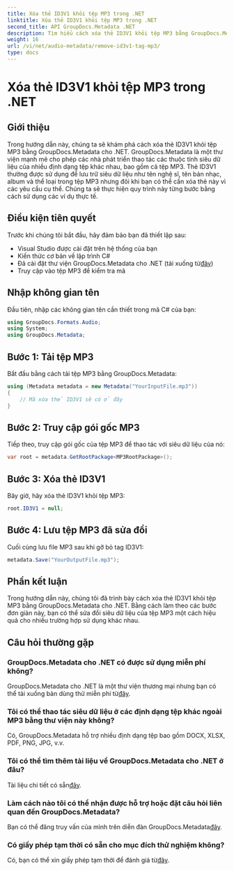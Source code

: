 ```yaml
---
title: Xóa thẻ ID3V1 khỏi tệp MP3 trong .NET
linktitle: Xóa thẻ ID3V1 khỏi tệp MP3 trong .NET
second_title: API GroupDocs.Metadata .NET
description: Tìm hiểu cách xóa thẻ ID3V1 khỏi tệp MP3 bằng GroupDocs.Metadata cho .NET. Hướng dẫn từng bước dễ dàng với các ví dụ thực tế.
weight: 16
url: /vi/net/audio-metadata/remove-id3v1-tag-mp3/
type: docs
---
```

# Xóa thẻ ID3V1 khỏi tệp MP3 trong .NET

## Giới thiệu
Trong hướng dẫn này, chúng ta sẽ khám phá cách xóa thẻ ID3V1 khỏi tệp MP3 bằng GroupDocs.Metadata cho .NET. GroupDocs.Metadata là một thư viện mạnh mẽ cho phép các nhà phát triển thao tác các thuộc tính siêu dữ liệu của nhiều định dạng tệp khác nhau, bao gồm cả tệp MP3. Thẻ ID3V1 thường được sử dụng để lưu trữ siêu dữ liệu như tên nghệ sĩ, tên bản nhạc, album và thể loại trong tệp MP3 nhưng đôi khi bạn có thể cần xóa thẻ này vì các yêu cầu cụ thể. Chúng ta sẽ thực hiện quy trình này từng bước bằng cách sử dụng các ví dụ thực tế.
## Điều kiện tiên quyết
Trước khi chúng tôi bắt đầu, hãy đảm bảo bạn đã thiết lập sau:
- Visual Studio được cài đặt trên hệ thống của bạn
- Kiến thức cơ bản về lập trình C#
-  Đã cài đặt thư viện GroupDocs.Metadata cho .NET (tải xuống từ[đây](https://releases.groupdocs.com/metadata/net/))
- Truy cập vào tệp MP3 để kiểm tra mã

## Nhập không gian tên
Đầu tiên, nhập các không gian tên cần thiết trong mã C# của bạn:
```csharp
using GroupDocs.Formats.Audio;
using System;
using GroupDocs.Metadata;
```
## Bước 1: Tải tệp MP3
Bắt đầu bằng cách tải tệp MP3 bằng GroupDocs.Metadata:
```csharp
using (Metadata metadata = new Metadata("YourInputFile.mp3"))
{
    // Mã xóa thẻ ID3V1 sẽ có ở đây
}
```
## Bước 2: Truy cập gói gốc MP3
Tiếp theo, truy cập gói gốc của tệp MP3 để thao tác với siêu dữ liệu của nó:
```csharp
var root = metadata.GetRootPackage<MP3RootPackage>();
```
## Bước 3: Xóa thẻ ID3V1
Bây giờ, hãy xóa thẻ ID3V1 khỏi tệp MP3:
```csharp
root.ID3V1 = null;
```
## Bước 4: Lưu tệp MP3 đã sửa đổi
Cuối cùng lưu file MP3 sau khi gỡ bỏ tag ID3V1:
```csharp
metadata.Save("YourOutputFile.mp3");
```

## Phần kết luận
Trong hướng dẫn này, chúng tôi đã trình bày cách xóa thẻ ID3V1 khỏi tệp MP3 bằng GroupDocs.Metadata cho .NET. Bằng cách làm theo các bước đơn giản này, bạn có thể sửa đổi siêu dữ liệu của tệp MP3 một cách hiệu quả cho nhiều trường hợp sử dụng khác nhau.

## Câu hỏi thường gặp
### GroupDocs.Metadata cho .NET có được sử dụng miễn phí không?
 GroupDocs.Metadata cho .NET là một thư viện thương mại nhưng bạn có thể tải xuống bản dùng thử miễn phí từ[đây](https://releases.groupdocs.com/).
### Tôi có thể thao tác siêu dữ liệu ở các định dạng tệp khác ngoài MP3 bằng thư viện này không?
Có, GroupDocs.Metadata hỗ trợ nhiều định dạng tệp bao gồm DOCX, XLSX, PDF, PNG, JPG, v.v.
### Tôi có thể tìm thêm tài liệu về GroupDocs.Metadata cho .NET ở đâu?
 Tài liệu chi tiết có sẵn[đây](https://tutorials.groupdocs.com/metadata/net/).
### Làm cách nào tôi có thể nhận được hỗ trợ hoặc đặt câu hỏi liên quan đến GroupDocs.Metadata?
 Bạn có thể đăng truy vấn của mình trên diễn đàn GroupDocs.Metadata[đây](https://forum.groupdocs.com/c/metadata/14).
### Có giấy phép tạm thời có sẵn cho mục đích thử nghiệm không?
 Có, bạn có thể xin giấy phép tạm thời để đánh giá từ[đây](https://purchase.groupdocs.com/temporary-license/).
